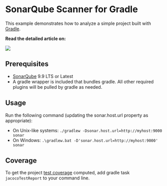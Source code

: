 # SonarQube Scanner for Gradle 

This example demonstrates how to analyze a simple project built with [Gradle](https://gradle.org/).

<p> <strong> Read the detailed article on: </strong> </p> <a href = "https://medium.com/@sagarkrp/how-to-install-and-configure-sonarqube-with-jenkins-2fe6c732620" target ="_blank"><img src = "https://img.shields.io/badge/medium-%23E4405G.svg?&style=for-the-badge&logo=medium&logoColor=black&white"></a>

## Prerequisites

* [SonarQube](http://www.sonarqube.org/downloads/) 9.9 LTS or Latest
* A gradle wrapper is included that bundles gradle. All other required plugins will be pulled by gradle as needed.

## Usage

Run the following command (updating the sonar.host.url property as appropriate):

* On Unix-like systems:
  `./gradlew -Dsonar.host.url=http://myhost:9000 sonar`
* On Windows:
  `.\gradlew.bat -D'sonar.host.url=http://myhost:9000' sonar`

## Coverage

To get the project [test coverage](https://community.sonarsource.com/t/coverage-test-data-importing-jacoco-coverage-report-in-xml-format) computed, add gradle task `jacocoTestReport` to your command line.
